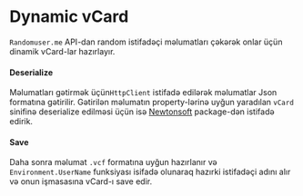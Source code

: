 # Dynamic vCard

```Randomuser.me``` API-dan random istifadəçi məlumatları çəkərək onlar üçün dinamik vCard-lar hazırlayır.

#### Deserialize
Məlumatları gətirmək  üçün```HttpClient``` istifadə edilərək məlumatlar Json formatına gətirilir. Gətirilən məlumatın property-lərinə uyğun yaradılan ```vCard``` sinifinə deserialize edilməsi üçün isə [Newtonsoft](https://www.newtonsoft.com/json) package-dən istifadə edirik.

#### Save
Daha sonra məlumat ```.vcf``` formatına uyğun hazırlanır və ```Environment.UserName``` funksiyası isifadə olunaraq hazırki istifadəçi adını alır və onun işmasasına vCard-ı save edir.